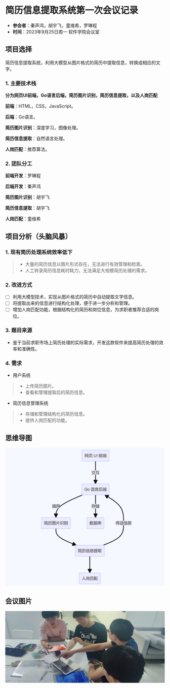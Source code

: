 # 简历信息提取系统第一次会议记录

* **参会者**：秦声鸿，胡宇飞，童维希，罗琳程
* **时间**：2023年9月25日周一 软件学院会议室

## 项目选择

简历信息提取系统，利用大模型从图片格式的简历中提取信息，转换成相应的文字。

### 1. 主要技术栈

**分为网页UI前端，Go语言后端，简历图片识别，简历信息提取，以及人岗匹配**

**前端**：HTML，CSS，JavaScript。

**后端**：Go语言。

**简历图片识别**：深度学习，图像处理。

**简历信息提取**：自然语言处理。

**人岗匹配**：推荐算法。

### 2. 团队分工

**前端开发**：罗琳程

**后端开发**：秦声鸿

**简历图片识别**：胡宇飞

**简历信息提取**：胡宇飞

**人岗匹配**：童维希

## 项目分析（头脑风暴）

### 1. 现有简历处理系统效率低下

> * 大量的简历信息以图片形式存在，无法进行有效管理和检索。
> * 人工转录简历信息耗时耗力，无法满足大规模简历处理的需求。

### 2. 改进方式

- [ ] 利用大模型技术，实现从图片格式的简历中自动提取文字信息。
- [ ] 将提取出来的信息进行结构化处理，便于进一步分析和管理。
- [ ] 增加人岗匹配功能，根据结构化的简历和岗位信息，为求职者推荐合适的岗位。

### 3. 题目来源

* 鉴于当前求职市场上简历处理的实际需求，开发这款软件来提高简历处理的效率和准确性。

### 4. 需求

* 用户系统

> * 上传简历图片。
> * 查看和管理提取后的简历信息。

* 简历信息管理系统

> * 存储和管理结构化的简历信息。
> * 提供人岗匹配的功能。

## 思维导图

![Mindmap](../image/structure.png)

## 会议图片

![MeetingImage](../image/meetings/meeting1.jpg)